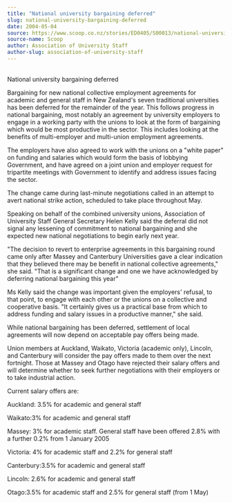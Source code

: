 ```yaml
---
title: "National university bargaining deferred"
slug: national-university-bargaining-deferred
date: 2004-05-04
source: https://www.scoop.co.nz/stories/ED0405/S00013/national-university-bargaining-deferred.htm
source-name: Scoop
author: Association of University Staff
author-slug: association-of-university-staff
---
```


<p><br>National university bargaining deferred</p>

<p>Bargaining for
new  national collective employment agreements for academic
and general staff in New Zealand's seven traditional
universities has been deferred for the remainder of the
year.  This follows progress in national bargaining, most
notably an agreement by university employers to engage in a
working party with the unions to look at the form of
bargaining which would be most productive in the sector.
This includes looking at the benefits of multi-employer and
multi-union employment agreements.</p>

<p>The employers have also
agreed to work with the unions on a "white paper" on funding
and salaries which would form the basis of lobbying
Government, and have agreed on a joint union and employer
request for tripartite meetings with Government to identify
and address issues facing the sector.</p>

<p>The change came
during last-minute negotiations called in an attempt to
avert national strike action, scheduled to take place
throughout May.</p>

<p>Speaking on behalf of the combined
university unions, Association of University Staff General
Secretary Helen Kelly said the deferral did not signal any
lessening of commitment to national bargaining and she
expected new national negotiations to begin early next
year.</p>

<p>"The decision to revert to enterprise agreements in
this bargaining round came only after Massey and Canterbury
Universities gave a clear indication that they believed
there may be benefit in national collective agreements," she
said. "That is a significant change and one we have
acknowledged by deferring national bargaining this
year"<p>
<p>Ms Kelly said the change was important given the
employers' refusal, to that point, to engage with each other
or the unions on a collective and cooperative basis. "It
certainly gives us a practical base from which to address
funding and salary issues in a productive manner," she
said.</p>

<p>While national bargaining has been deferred,
settlement of local agreements will now depend on acceptable
pay offers being made.</p>

<p>Union members at Auckland, Waikato,
Victoria (academic only), Lincoln, and Canterbury will
consider the pay offers made to them over the next
fortnight. Those at Massey and Otago have rejected their
salary offers and will determine whether to seek further
negotiations with their employers or to take industrial
action.</p>

<p>Current salary offers are:</p>

<p>Auckland: 3.5% for
academic and general staff</p>

<p>Waikato:3% for academic and
general staff</p>

<p>Massey: 3% for academic staff. General staff
have been offered 2.8% with a further 0.2% from 1 January
2005</p>

<p>Victoria: 4% for academic staff and 2.2% for general
staff</p>

<p>Canterbury:3.5% for academic and general
staff</p>

<p>Lincoln: 2.6% for academic and general
staff</p>

<p>Otago:3.5% for academic staff and 2.5% for general
staff (from 1 May)
<br><p>




<!--


